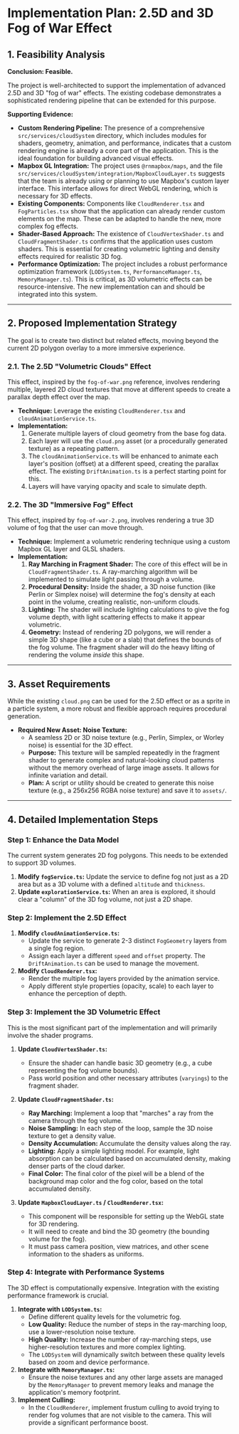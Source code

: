 # Implementation Plan: 2.5D and 3D Fog of War Effect

## 1. Feasibility Analysis

**Conclusion: Feasible.**

The project is well-architected to support the implementation of advanced 2.5D and 3D "fog of war" effects. The existing codebase demonstrates a sophisticated rendering pipeline that can be extended for this purpose.

**Supporting Evidence:**

*   **Custom Rendering Pipeline:** The presence of a comprehensive `src/services/cloudSystem` directory, which includes modules for shaders, geometry, animation, and performance, indicates that a custom rendering engine is already a core part of the application. This is the ideal foundation for building advanced visual effects.
*   **Mapbox GL Integration:** The project uses `@rnmapbox/maps`, and the file `src/services/cloudSystem/integration/MapboxCloudLayer.ts` suggests that the team is already using or planning to use Mapbox's custom layer interface. This interface allows for direct WebGL rendering, which is necessary for 3D effects.
*   **Existing Components:** Components like `CloudRenderer.tsx` and `FogParticles.tsx` show that the application can already render custom elements on the map. These can be adapted to handle the new, more complex fog effects.
*   **Shader-Based Approach:** The existence of `CloudVertexShader.ts` and `CloudFragmentShader.ts` confirms that the application uses custom shaders. This is essential for creating volumetric lighting and density effects required for realistic 3D fog.
*   **Performance Optimization:** The project includes a robust performance optimization framework (`LODSystem.ts`, `PerformanceManager.ts`, `MemoryManager.ts`). This is critical, as 3D volumetric effects can be resource-intensive. The new implementation can and should be integrated into this system.

---

## 2. Proposed Implementation Strategy

The goal is to create two distinct but related effects, moving beyond the current 2D polygon overlay to a more immersive experience.

### 2.1. The 2.5D "Volumetric Clouds" Effect

This effect, inspired by the `fog-of-war.png` reference, involves rendering multiple, layered 2D cloud textures that move at different speeds to create a parallax depth effect over the map.

*   **Technique:** Leverage the existing `CloudRenderer.tsx` and `cloudAnimationService.ts`.
*   **Implementation:**
    1.  Generate multiple layers of cloud geometry from the base fog data.
    2.  Each layer will use the `cloud.png` asset (or a procedurally generated texture) as a repeating pattern.
    3.  The `cloudAnimationService.ts` will be enhanced to animate each layer's position (offset) at a different speed, creating the parallax effect. The existing `DriftAnimation.ts` is a perfect starting point for this.
    4.  Layers will have varying opacity and scale to simulate depth.

### 2.2. The 3D "Immersive Fog" Effect

This effect, inspired by `fog-of-war-2.png`, involves rendering a true 3D volume of fog that the user can move through.

*   **Technique:** Implement a volumetric rendering technique using a custom Mapbox GL layer and GLSL shaders.
*   **Implementation:**
    1.  **Ray Marching in Fragment Shader:** The core of this effect will be in `CloudFragmentShader.ts`. A ray-marching algorithm will be implemented to simulate light passing through a volume.
    2.  **Procedural Density:** Inside the shader, a 3D noise function (like Perlin or Simplex noise) will determine the fog's density at each point in the volume, creating realistic, non-uniform clouds.
    3.  **Lighting:** The shader will include lighting calculations to give the fog volume depth, with light scattering effects to make it appear volumetric.
    4.  **Geometry:** Instead of rendering 2D polygons, we will render a simple 3D shape (like a cube or a slab) that defines the bounds of the fog volume. The fragment shader will do the heavy lifting of rendering the volume *inside* this shape.

---

## 3. Asset Requirements

While the existing `cloud.png` can be used for the 2.5D effect or as a sprite in a particle system, a more robust and flexible approach requires procedural generation.

*   **Required New Asset: Noise Texture:**
    *   A seamless 2D or 3D noise texture (e.g., Perlin, Simplex, or Worley noise) is essential for the 3D effect.
    *   **Purpose:** This texture will be sampled repeatedly in the fragment shader to generate complex and natural-looking cloud patterns without the memory overhead of large image assets. It allows for infinite variation and detail.
    *   **Plan:** A script or utility should be created to generate this noise texture (e.g., a 256x256 RGBA noise texture) and save it to `assets/`.

---

## 4. Detailed Implementation Steps

### Step 1: Enhance the Data Model

The current system generates 2D fog polygons. This needs to be extended to support 3D volumes.

1.  **Modify `fogService.ts`:** Update the service to define fog not just as a 2D area but as a 3D volume with a defined `altitude` and `thickness`.
2.  **Update `explorationService.ts`:** When an area is explored, it should clear a "column" of the 3D fog volume, not just a 2D shape.

### Step 2: Implement the 2.5D Effect

1.  **Modify `cloudAnimationService.ts`:**
    *   Update the service to generate 2-3 distinct `FogGeometry` layers from a single fog region.
    *   Assign each layer a different `speed` and `offset` property. The `DriftAnimation.ts` can be used to manage the movement.
2.  **Modify `CloudRenderer.tsx`:**
    *   Render the multiple fog layers provided by the animation service.
    *   Apply different style properties (opacity, scale) to each layer to enhance the perception of depth.

### Step 3: Implement the 3D Volumetric Effect

This is the most significant part of the implementation and will primarily involve the shader programs.

1.  **Update `CloudVertexShader.ts`:**
    *   Ensure the shader can handle basic 3D geometry (e.g., a cube representing the fog volume bounds).
    *   Pass world position and other necessary attributes (`varyings`) to the fragment shader.

2.  **Update `CloudFragmentShader.ts`:**
    *   **Ray Marching:** Implement a loop that "marches" a ray from the camera through the fog volume.
    *   **Noise Sampling:** In each step of the loop, sample the 3D noise texture to get a density value.
    *   **Density Accumulation:** Accumulate the density values along the ray.
    *   **Lighting:** Apply a simple lighting model. For example, light absorption can be calculated based on accumulated density, making denser parts of the cloud darker.
    *   **Final Color:** The final color of the pixel will be a blend of the background map color and the fog color, based on the total accumulated density.

3.  **Update `MapboxCloudLayer.ts` / `CloudRenderer.tsx`:**
    *   This component will be responsible for setting up the WebGL state for 3D rendering.
    *   It will need to create and bind the 3D geometry (the bounding volume for the fog).
    *   It must pass camera position, view matrices, and other scene information to the shaders as uniforms.

### Step 4: Integrate with Performance Systems

The 3D effect is computationally expensive. Integration with the existing performance framework is crucial.

1.  **Integrate with `LODSystem.ts`:**
    *   Define different quality levels for the volumetric fog.
    *   **Low Quality:** Reduce the number of steps in the ray-marching loop, use a lower-resolution noise texture.
    *   **High Quality:** Increase the number of ray-marching steps, use higher-resolution textures and more complex lighting.
    *   The `LODSystem` will dynamically switch between these quality levels based on zoom and device performance.
2.  **Integrate with `MemoryManager.ts`:**
    *   Ensure the noise textures and any other large assets are managed by the `MemoryManager` to prevent memory leaks and manage the application's memory footprint.
3.  **Implement Culling:**
    *   In the `CloudRenderer`, implement frustum culling to avoid trying to render fog volumes that are not visible to the camera. This will provide a significant performance boost.
